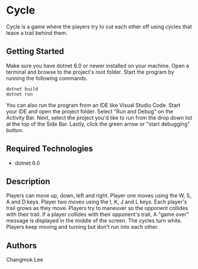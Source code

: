 # Cycle

Cycle is a game where the players try to cut each other off using cycles that leave a trail behind them.

## Getting Started
Make sure you have dotnet 6.0 or newer installed on your machine. Open 
a terminal and browse to the project's root folder. Start the program 
by running the following commands.
```
dotnet build
dotnet run 
```
You can also run the program from an IDE like Visual Studio Code. 
Start your IDE and open the project folder. Select "Run and Debug" on 
the Activity Bar. Next, select the project you'd like to run from the 
drop down list at the top of the Side Bar. Lastly, click the green 
arrow or "start debugging" button.

## Required Technologies
* dotnet 6.0

## Description

Players can move up, down, left and right.
Player one moves using the W, S, A and D keys.
Player two moves using the I, K, J and L keys.
Each player's trail grows as they move.
Players try to maneuver so the opponent collides with their trail.
If a player collides with their opponent's trail,
A "game over" message is displayed in the middle of the screen.
The cycles turn white.
Players keep moving and turning but don't run into each other.

## Authors

Changmok Lee
